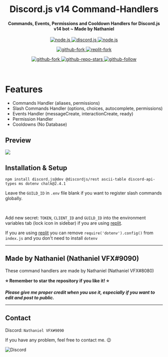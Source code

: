 <h1 align="center">
   Discord.js v14 Command-Handlers
</h1>
<h4 align="center">Commands, Events, Permissions and Cooldown Handlers for Discord.js v14 bot ~ Made by Nathaniel</h4>

<p align="center">
<a href="https://nodejs.org/en/download/">
   <img src="https://img.shields.io/badge/node-16.9.x-brightgreen?style=for-the-badge" alt="node.js">
</a>

<a href="https://github.com/discordjs/discord.js/">
   <img src="https://img.shields.io/badge/discord.js-v14-blue?style=for-the-badge" alt="discord.js">
</a>

<a href="https://github.com/Nathaniel-VFX/Discord.js-v14-Command-Handlers">
   <img src="https://img.shields.io/badge/version-latest-red?style=for-the-badge" alt="node.js">
</a>

</p>


<p align="center">
   
<a href="https://github.com/Nathaniel-VFX/Discord.js-v14-Command-Handlers/fork">
   <img src="https://img.shields.io/badge/Fork-github-blueviolet?logo=githubactions&logoColor=white&style=for-the-badge" alt="github-fork">
</a>
   
<a href="https://replit.com/@LeeNathaniel/Discordjs-v14-bot">
   <img src="https://img.shields.io/badge/Fork-Replit-white?logo=githubactions&logoColor=white&style=for-the-badge" alt="replit-fork">
</a>
   
</p>
 
 
<p align="center">

<a href="https://github.com/Nathaniel-VFX/Discord.js-v14-Command-Handlers">
   <img src="https://img.shields.io/github/forks/Nathaniel-VFX/Discord.js-v14-Command-Handlers?logo=githubactions&logoColor=success&style=social" alt="github-fork">
</a>

<a href="https://github.com/Nathaniel-VFX/Discord.js-v14-Command-Handlers">
   <img src="https://img.shields.io/github/stars/Nathaniel-VFX/Discord.js-v14-Command-Handlers?label=Stars&logo=ReverbNation&&logoColor=yellow&style=social" alt="github-repo-stars">
</a>

<a href="https://github.com/Nathaniel-VFX">
   <img src="https://img.shields.io/github/followers/Nathaniel-VFX?label=Follow&logo=github&style=social" alt="github-follow">
</a>
  
</p>

<br>


# Features
- Commands Handler (aliases, permissions)
- Slash Commands Handler (options, choices, autocomplete, permissions)
- Events Handler (messageCreate, interactionCreate, ready)
- Permission Handler
- Cooldowns (No Database)

## Preview
<img src="https://i.imgur.com/8K2MgWQ.png"/>

## Installation & Setup
```
npm install discord.js@dev @discordjs/rest ascii-table discord-api-types ms dotenv chalk@2.4.1
```
Leave the `GUILD_ID` in `.env` file blank if you want to register slash commands globally.

<br />

Add new secret: `TOKEN`, `CLIENT_ID` and `GUILD_ID` into the environment variables tab (lock icon in sidebar) if you are using [replit](https://replit.com/).

If you are using [replit](https://replit.com/) you can remove `require('dotenv').config()` from `index.js` and you don't need to install `dotenv`

---
## Made by Nathaniel (Nathaniel VFX#9090)
These command handlers are made by Nathaniel (Nathaniel VFX#8080)

**⭐ Remember to star the repository if you like it! ⭐**

_**Please give me proper credit when you use it, especially if you want to edit and post to public.**_

---

## Contact
Discord: `Nathaniel VFX#9090`

If you have any problem, feel free to contact me. 😉

<img src="https://discord.c99.nl/widget/theme-2/753180650202202154.png" alt="Discord"/>
